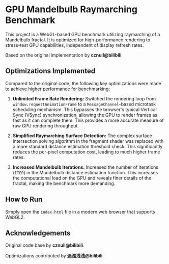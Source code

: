 # GPU Mandelbulb Raymarching Benchmark

This project is a WebGL-based GPU benchmark utilizing raymarching of a Mandelbulb fractal. It is optimized for high-performance rendering to stress-test GPU capabilities, independent of display refresh rates.

Based on the original implementation by **cznull@bilibili**.

## Optimizations Implemented

Compared to the original code, the following key optimizations were made to achieve higher performance for benchmarking:

1.  **Unlimited Frame Rate Rendering:** Switched the rendering loop from `window.requestAnimationFrame` to a `MessageChannel`-based microtask scheduling mechanism. This bypasses the browser's typical Vertical Sync (VSync) synchronization, allowing the GPU to render frames as fast as it can complete them. This provides a more accurate measure of raw GPU rendering throughput.

2.  **Simplified Raymarching Surface Detection:** The complex surface intersection solving algorithm in the fragment shader was replaced with a more standard distance estimation threshold check. This significantly reduces the per-pixel computation cost, leading to much higher frame rates.

3.  **Increased Mandelbulb Iterations:** Increased the number of iterations (`ITER`) in the Mandelbulb distance estimation function. This increases the computational load on the GPU and reveals finer details of the fractal, making the benchmark more demanding.

## How to Run

Simply open the `index.html` file in a modern web browser that supports WebGL2.

## Acknowledgements

Original code base by **cznull@bilibili**.

Optimizations contributed by **迷湖浅浅@bilibili**. 
